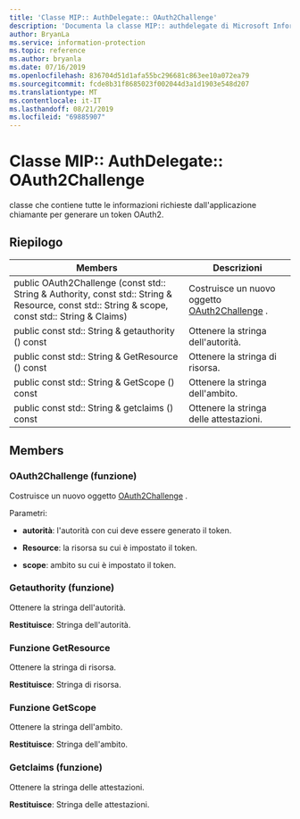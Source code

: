 ```yaml
---
title: 'Classe MIP:: AuthDelegate:: OAuth2Challenge'
description: 'Documenta la classe MIP:: authdelegate di Microsoft Information Protection (MIP) SDK.'
author: BryanLa
ms.service: information-protection
ms.topic: reference
ms.author: bryanla
ms.date: 07/16/2019
ms.openlocfilehash: 836704d51d1afa55bc296681c863ee10a072ea79
ms.sourcegitcommit: fcde8b31f8685023f002044d3a1d1903e548d207
ms.translationtype: MT
ms.contentlocale: it-IT
ms.lasthandoff: 08/21/2019
ms.locfileid: "69885907"
---
```

# <a name="class-mipauthdelegateoauth2challenge"></a>Classe MIP:: AuthDelegate:: OAuth2Challenge 
classe che contiene tutte le informazioni richieste dall'applicazione chiamante per generare un token OAuth2.
  
## <a name="summary"></a>Riepilogo
 Members                        | Descrizioni                                
--------------------------------|---------------------------------------------
public OAuth2Challenge (const std:: String & Authority, const std:: String & Resource, const std:: String & scope, const std:: String & Claims)  |  Costruisce un nuovo oggetto [OAuth2Challenge](class_mip_authdelegate_oauth2challenge.md) .
public const std:: String & getauthority () const  |  Ottenere la stringa dell'autorità.
public const std:: String & GetResource () const  |  Ottenere la stringa di risorsa.
public const std:: String & GetScope () const  |  Ottenere la stringa dell'ambito.
public const std:: String & getclaims () const  |  Ottenere la stringa delle attestazioni.
  
## <a name="members"></a>Members
  
### <a name="oauth2challenge-function"></a>OAuth2Challenge (funzione)
Costruisce un nuovo oggetto [OAuth2Challenge](class_mip_authdelegate_oauth2challenge.md) .

Parametri:  
* **autorità**: l'autorità con cui deve essere generato il token. 


* **Resource**: la risorsa su cui è impostato il token. 


* **scope**: ambito su cui è impostato il token.


  
### <a name="getauthority-function"></a>Getauthority (funzione)
Ottenere la stringa dell'autorità.

  
**Restituisce**: Stringa dell'autorità.
  
### <a name="getresource-function"></a>Funzione GetResource
Ottenere la stringa di risorsa.

  
**Restituisce**: Stringa di risorsa.
  
### <a name="getscope-function"></a>Funzione GetScope
Ottenere la stringa dell'ambito.

  
**Restituisce**: Stringa dell'ambito.
  
### <a name="getclaims-function"></a>Getclaims (funzione)
Ottenere la stringa delle attestazioni.

  
**Restituisce**: Stringa delle attestazioni.